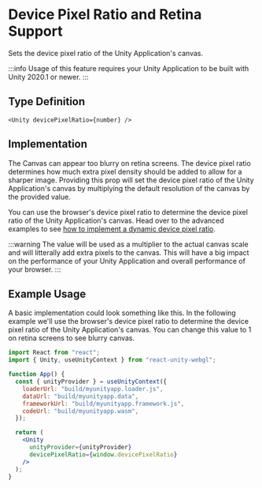 # Device Pixel Ratio and Retina Support

Sets the device pixel ratio of the Unity Application's canvas.

:::info
Usage of this feature requires your Unity Application to be built with Unity 2020.1 or newer.
:::

## Type Definition

```tsx title="Type Definition"
<Unity devicePixelRatio={number} />
```

## Implementation

The Canvas can appear too blurry on retina screens. The device pixel ratio determines how much extra pixel density should be added to allow for a sharper image. Providing this prop will set the device pixel ratio of the Unity Application's canvas by multiplying the default resolution of the canvas by the provided value.

You can use the browser's device pixel ratio to determine the device pixel ratio of the Unity Application's canvas. Head over to the advanced examples to see [how to implement a dynamic device pixel ratio](/docs/advanced-examples/dynamic-device-pixel-ratio).

:::warning
The value will be used as a multiplier to the actual canvas scale and will litterally add extra pixels to the canvas. This will have a big impact on the performance of your Unity Application and overall performance of your browser.
:::

## Example Usage

A basic implementation could look something like this. In the following example we'll use the browser's device pixel ratio to determine the device pixel ratio of the Unity Application's canvas. You can change this value to 1 on retina screens to see blurry canvas.

```jsx showLineNumbers title="App.jsx"
import React from "react";
import { Unity, useUnityContext } from "react-unity-webgl";

function App() {
  const { unityProvider } = useUnityContext({
    loaderUrl: "build/myunityapp.loader.js",
    dataUrl: "build/myunityapp.data",
    frameworkUrl: "build/myunityapp.framework.js",
    codeUrl: "build/myunityapp.wasm",
  });

  return (
    <Unity
      unityProvider={unityProvider}
      devicePixelRatio={window.devicePixelRatio}
    />
  );
}
```
